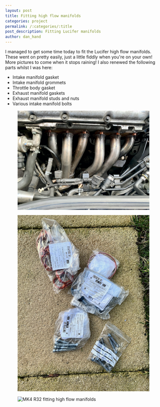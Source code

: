 ```yaml
---
layout: post
title: Fitting high flow manifolds 
categories: project 
permalink: /:categories/:title
post_description: Fitting Lucifer manifolds
author: dan_hand
---
```


I managed to get some time today to fit the Lucifer high flow manifolds. These went on pretty easily, just a little fiddly when you're on your own! More pictures to come when it stops raining! I also renewed the following parts whilst I was here:

- Intake manifold gasket
- Intake manifold grommets 
- Throttle body gasket
- Exhaust manifold gaskets
- Exhaust manifold studs and nuts
- Various intake manifold bolts

<figure class="full-img"><img src="/assets/images/fitting-high-flow-manifolds-1.jpeg" alt="MK4 R32 fitting high flow manifolds"></figure>
<figure class="full-img"><img src="/assets/images/fitting-high-flow-manifolds-2.jpeg" alt="MK4 R32 fitting high flow manifolds"></figure>
<figure class="full-img"><img src="/assets/images/fitting-high-flow-manifolds-3.jpeg" alt="MK4 R32 fitting high flow manifolds"></figure>


